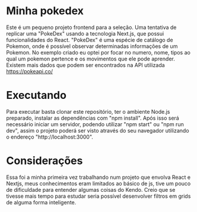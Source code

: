 # Minha pokedex

Este é um pequeno projeto frontend para a seleção. Uma tentativa de replicar uma "PokeDex" usando a tecnologia Next.js, que possui funcionalidades do React.
"PokeDex" é uma espécie de catálogo de Pokemon, onde é possível observar determinadas informações de um Pokemon. No exemplo criado eu optei por focar no numero, nome, tipos ao qual um pokemon pertence e os movimentos que ele pode aprender. Existem mais dados que podem ser encontrados na API utilizada https://pokeapi.co/

# Executando

Para executar basta clonar este repositório, ter o ambiente Node.js preparado, instalar as dependências com "npm install". Após isso será necessário iniciar um servidor, podendo utilizar "npm start" ou "npm run dev", assim o projeto poderá ser visto através do seu navegador utilizando o endereço "http://localhost:3000".

# Considerações

Essa foi a minha primeira vez trabalhando num projeto que envolva React e Nextjs, meus conhecimentos eram limitados ao básico de js, tive um pouco de dificuldade para entender algumas coisas do Kendo. Creio que se tivesse mais tempo para estudar seria possível desenvolver filtros em grids de alguma forma inteligente.